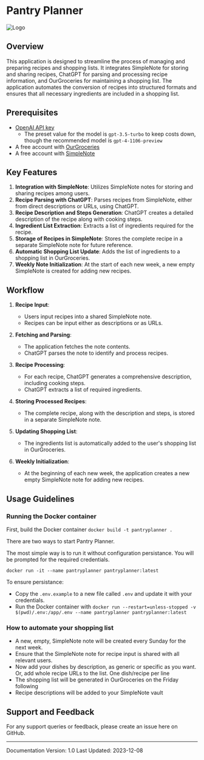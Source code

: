 # Pantry Planner

![Logo](https://github.com/spongy83/my-groceries/blob/main/pantryplanner_logo1.jpg)

## Overview

This application is designed to streamline the process of managing and preparing recipes and shopping lists. It integrates SimpleNote for storing and sharing recipes, ChatGPT for parsing and processing recipe information, and OurGroceries for maintaining a shopping list. The application automates the conversion of recipes into structured formats and ensures that all necessary ingredients are included in a shopping list.

## Prerequisites

- [OpenAI API key](https://platform.openai.com/account/api-keys)
  - The preset value for the model is `gpt-3.5-turbo` to keep costs down, though the recommended model is `gpt-4-1106-preview`
- A free account with [OurGroceries](https://www.ourgroceries.com)
- A free account with [SimpleNote](https://simplenote.com)

## Key Features

1. **Integration with SimpleNote**: Utilizes SimpleNote notes for storing and sharing recipes among users.
2. **Recipe Parsing with ChatGPT**: Parses recipes from SimpleNote, either from direct descriptions or URLs, using ChatGPT.
3. **Recipe Description and Steps Generation**: ChatGPT creates a detailed description of the recipe along with cooking steps.
4. **Ingredient List Extraction**: Extracts a list of ingredients required for the recipe.
5. **Storage of Recipes in SimpleNote**: Stores the complete recipe in a separate SimpleNote note for future reference.
6. **Automatic Shopping List Update**: Adds the list of ingredients to a shopping list in OurGroceries.
7. **Weekly Note Initialization**: At the start of each new week, a new empty SimpleNote is created for adding new recipes.

## Workflow

1. **Recipe Input**:

   - Users input recipes into a shared SimpleNote note.
   - Recipes can be input either as descriptions or as URLs.

2. **Fetching and Parsing**:

   - The application fetches the note contents.
   - ChatGPT parses the note to identify and process recipes.

3. **Recipe Processing**:

   - For each recipe, ChatGPT generates a comprehensive description, including cooking steps.
   - ChatGPT extracts a list of required ingredients.

4. **Storing Processed Recipes**:

   - The complete recipe, along with the description and steps, is stored in a separate SimpleNote note.

5. **Updating Shopping List**:

   - The ingredients list is automatically added to the user's shopping list in OurGroceries.

6. **Weekly Initialization**:
   - At the beginning of each new week, the application creates a new empty SimpleNote note for adding new recipes.

## Usage Guidelines

### Running the Docker container

First, build the Docker container `docker build -t pantryplanner .`

There are two ways to start Pantry Planner.

The most simple way is to run it without configuration persistance. You will be prompted for the required credentials.

`docker run -it --name pantryplanner pantryplanner:latest`

To ensure persistance:

- Copy the `.env.example` to a new file called `.env` and update it with your credentials.
- Run the Docker container with `docker run --restart=unless-stopped -v $(pwd)/.env:/app/.env --name pantryplanner pantryplanner:latest`

### How to automate your shopping list

- A new, empty, SimpleNote note will be created every Sunday for the next week.
- Ensure that the SimpleNote note for recipe input is shared with all relevant users.
- Now add your dishes by description, as generic or specific as you want. Or, add whole recipe URLs to the list. One dish/recipe per line
- The shopping list will be generated in OurGroceries on the Friday following
- Recipe descriptions will be added to your SimpleNote vault

## Support and Feedback

For any support queries or feedback, please create an issue here on GitHub.

---

Documentation Version: 1.0
Last Updated: 2023-12-08
